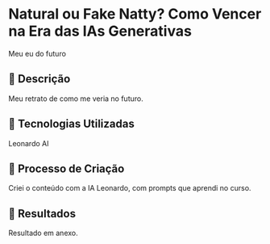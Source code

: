 # Natural ou Fake Natty? Como Vencer na Era das IAs Generativas

Meu eu do futuro

## 📒 Descrição
Meu retrato de como me veria no futuro.

## 🤖 Tecnologias Utilizadas
Leonardo AI

## 🧐 Processo de Criação
Criei o conteúdo com a IA Leonardo, com prompts que aprendi no curso.

## 🚀 Resultados
Resultado em anexo.

